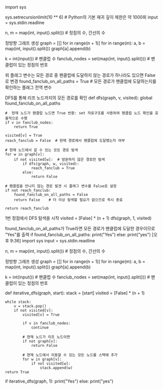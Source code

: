 import sys

sys.setrecursionlimit(10 ** 6)  # Python의 기본 재귀 깊이 제한은 약 1000회
input = sys.stdin.readline

n, m = map(int, input().split())  # 정점의 수, 간선의 수

정방향 그래프 생성
graph = [[] for  in range(n + 1)]
for  in range(m):
    a, b = map(int, input().split())
    graph[a].append(b)

k = int(input())  # 팬클럽 수
fanclub_nodes = set(map(int, input().split()))  # 팬클럽이 있는 정점의 번호

위 플래그 변수는 모든 경로 중 팬클럽에 도달하지 않는 경로가 하나라도 있으면 False로 변경
found_fanclub_on_all_paths = True  # 모든 경로가 팬클럽에 도달하는지를 확인하는 플래그 전역 변수

DFS를 통해 리프 노드까지의 모든 경로를 확인
def dfs(graph, v, visited):
    global found_fanclub_on_all_paths

    #  현재 노드가 팬클럽 노드면 True 반환: set 자료구조를 사용하여 팬클럽 노드 확인을 효율적으로 수행
    if v in fanclub_nodes:
        return True

    visited[v] = True
    reach_fanclub = False  # 현재 경로에서 팬클럽에 도달했는지 여부

    # 현재 노드에서 갈 수 있는 모든 경로 탐색
    for w in graph[v]:
        if not visited[w]:  # 방문하지 않은 경로만 탐색
            if dfs(graph, w, visited):
                reach_fanclub = True
            else:
                return False

    # 팬클럽을 만나지 않는 경로 발견 시 플래그 변수를 False로 설정
    if not reach_fanclub:
        found_fanclub_on_all_paths = False
        return False    # 더 이상 탐색할 필요가 없으므로 즉시 종료

    return reach_fanclub


1번 정점에서 DFS 탐색을 시작
visited = [False] * (n + 1)
dfs(graph, 1, visited)

found_fanclub_on_all_paths가 True라면 모든 경로가 팬클럽에 도달한 경우이므로 "Yes"를 출력
if found_fanclub_on_all_paths:
    print("Yes")
else:
    print("yes")
[오후 9:36]
import sys
input = sys.stdin.readline

n, m = map(int, input().split())  # 정점의 수, 간선의 수

정방향 그래프 생성
graph = [[] for  in range(n + 1)]
for  in range(m):
    a, b = map(int, input().split())
    graph[a].append(b)

k = int(input())  # 팬클럽 수
fanclub_nodes = set(map(int, input().split()))  # 팬클럽이 있는 정점의 번호

def iterative_dfs(graph, start):
    stack = [start]
    visited = [False] * (n + 1)

    while stack:
        v = stack.pop()
        if not visited[v]:
            visited[v] = True

            if v in fanclub_nodes:
                continue

            # 현재 노드가 리프 노드이면
            if not graph[v]:
                return False

            # 현재 노드에서 이동할 수 있는 모든 노드를 스택에 추가
            for w in graph[v]:
                if not visited[w]:
                    stack.append(w)
    return True


if iterative_dfs(graph, 1):
    print("Yes")
else:
    print("yes")